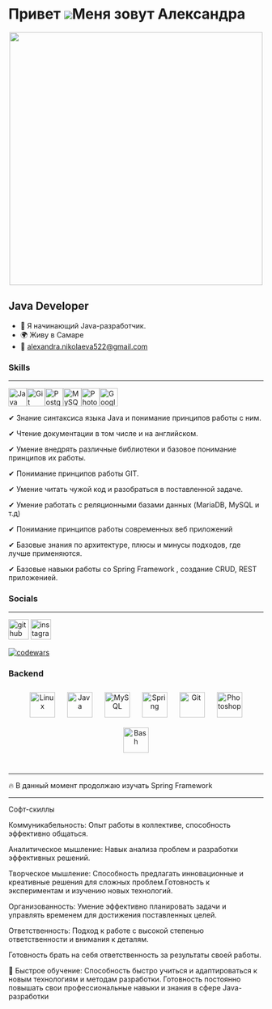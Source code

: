 Привет ![](https://user-images.githubusercontent.com/18350557/176309783-0785949b-9127-417c-8b55-ab5a4333674e.gif)Меня зовут Александра
==================================================================================================================================


<div id="header" align="center">
  <img src = "https://media.giphy.com/media/L1R1tvI9svkIWwpVYr/giphy.gif" width="500"/>
</div>

Java Developer
--------------
* 🌱 Я начинающий Java-разработчик.
*   🌍  Живу в Самаре
*   📧 alexandra.nikolaeva522@gmail.com
  

### Skills 
--------------
<p align="left">
<a href="https://www.oracle.com/java/" target="_blank" rel="noreferrer"><img src="https://raw.githubusercontent.com/danielcranney/readme-generator/main/public/icons/skills/java-colored.svg" width="36" height="36" alt="Java" /></a><a href="https://git-scm.com/" target="_blank" rel="noreferrer"><img src="https://raw.githubusercontent.com/danielcranney/readme-generator/main/public/icons/skills/git-colored.svg" width="36" height="36" alt="Git" /></a><a href="https://www.postgresql.org/" target="_blank" rel="noreferrer"><img src="https://raw.githubusercontent.com/danielcranney/readme-generator/main/public/icons/skills/postgresql-colored.svg" width="36" height="36" alt="PostgreSQL" /></a><a href="https://www.mysql.com/" target="_blank" rel="noreferrer"><img src="https://raw.githubusercontent.com/danielcranney/readme-generator/main/public/icons/skills/mysql-colored.svg" width="36" height="36" alt="MySQL" /></a><a href="https://www.adobe.com/uk/products/photoshop.html" target="_blank" rel="noreferrer"><img src="https://raw.githubusercontent.com/danielcranney/readme-generator/main/public/icons/skills/photoshop-colored.svg" width="36" height="36" alt="Photoshop" /></a><a href="https://cloud.google.com/" target="_blank" rel="noreferrer"><img src="https://raw.githubusercontent.com/danielcranney/readme-generator/main/public/icons/skills/googlecloud-colored.svg" width="36" height="36" alt="Google Cloud" /></a>
                    </p>
                    
✔ Знание синтаксиса языка Java и понимание принципов работы с ним.

✔ Чтение документации в том числе и на английском.

✔ Умение внедрять различные библиотеки и базовое понимание принципов их работы.

✔ Понимание принципов работы GIT.

✔ Умение читать чужой код и разобраться в поставленной задаче.

✔ Умение работать с реляционными базами данных (MariaDB, MySQL и т.д)

✔ Понимание принципов работы современных веб приложений

✔ Базовые знания по архитектуре, плюсы и минусы подходов, где лучше применяются.

✔ Базовые навыки работы со Spring Framework , создание CRUD, REST приложенией.



### Socials
--------------
[<img src='https://cdn.jsdelivr.net/npm/simple-icons@3.0.1/icons/github.svg' alt='github' height='40'>](https://github.com/Mionka522)  [<img src='https://cdn.jsdelivr.net/npm/simple-icons@3.0.1/icons/instagram.svg' alt='instagram' height='40'>](mion_522?igshid=NzZlODBkYWE4Ng==)  


[![codewars](https://www.codewars.com/users/Mion/badges/small)](https://www.codewars.com/users/Mion) 



### Backend  

<div align="center">  
<a href="https://www.linux.org/" target="_blank"><img style="margin: 10px" src="https://profilinator.rishav.dev/skills-assets/linux-original.svg" alt="Linux" height="50" /></a>  
<a href="https://www.java.com/" target="_blank"><img style="margin: 10px" src="https://profilinator.rishav.dev/skills-assets/java-original-wordmark.svg" alt="Java" height="50" /></a>  
<a href="https://www.mysql.com/" target="_blank"><img style="margin: 10px" src="https://profilinator.rishav.dev/skills-assets/mysql-original-wordmark.svg" alt="MySQL" height="50" /></a>  
<a href="https://docs.spring.io/spring-framework/docs/3.0.x/reference/expressions.html#:~:text=The%20Spring%20Expression%20Language%20(SpEL,and%20basic%20string%20templating%20functionality." target="_blank"><img style="margin: 10px" src="https://profilinator.rishav.dev/skills-assets/springio-icon.svg" alt="Spring" height="50" /></a>  
<a href="https://github.com/" target="_blank"><img style="margin: 10px" src="https://profilinator.rishav.dev/skills-assets/git-scm-icon.svg" alt="Git" height="50" /></a>  
<a href="https://www.adobe.com/in/products/photoshop.html" target="_blank"><img style="margin: 10px" src="https://profilinator.rishav.dev/skills-assets/photoshop-plain.svg" alt="Photoshop" height="50" /></a>  
<a href="https://www.gnu.org/software/bash/" target="_blank"><img style="margin: 10px" src="https://profilinator.rishav.dev/skills-assets/gnu_bash-icon.svg" alt="Bash" height="50" /></a>  
</div>

</td><td valign="top" width="33%">



</td></tr></table>  

<br/>  


 

--------------

🔥 В данный момент продолжаю изучать Spring Framework




--------------

Софт-скиллы

 Коммуникабельность: Опыт работы в коллективе, способность эффективно общаться.
 
 Аналитическое мышление: Навык анализа проблем и разработки эффективных решений.
 
 Творческое мышление: Способность предлагать инновационные и креативные решения для сложных проблем.Готовность к экспериментам и изучению новых технологий.
 
 Организованность: Умение эффективно планировать задачи и управлять временем для достижения поставленных целей.
 
 Ответственность: Подход к работе с высокой степенью ответственности и внимания к деталям. 
 
 Готовность брать на себя ответственность за результаты своей работы.
 
💪 Быстрое обучение: Способность быстро учиться и адаптироваться к новым технологиям и методам разработки. Готовность постоянно повышать свои профессиональные навыки и знания в сфере Java-разработки



